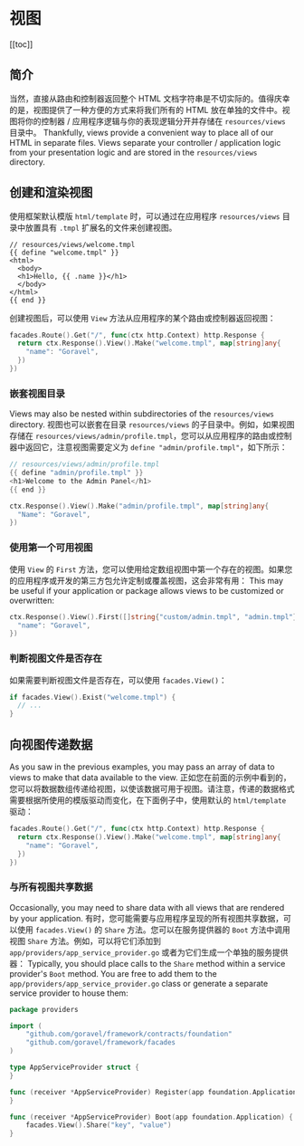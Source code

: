 # 视图

[[toc]]

## 简介

当然，直接从路由和控制器返回整个 HTML 文档字符串是不切实际的。值得庆幸的是，视图提供了一种方便的方式来将我们所有的 HTML 放在单独的文件中。视图将你的控制器 / 应用程序逻辑与你的表现逻辑分开并存储在 `resources/views` 目录中。 Thankfully, views provide a convenient way to place all of our HTML in separate files. Views separate your controller / application logic from your presentation logic and are stored in the `resources/views` directory.

## 创建和渲染视图

使用框架默认模版 `html/template` 时，可以通过在应用程序 `resources/views` 目录中放置具有 `.tmpl` 扩展名的文件来创建视图。

```
// resources/views/welcome.tmpl
{{ define "welcome.tmpl" }}
<html>
  <body>
  <h1>Hello, {{ .name }}</h1>
  </body>
</html>
{{ end }}
```

创建视图后，可以使用 `View` 方法从应用程序的某个路由或控制器返回视图：

```go
facades.Route().Get("/", func(ctx http.Context) http.Response {
  return ctx.Response().View().Make("welcome.tmpl", map[string]any{
    "name": "Goravel",
  })
})
```

### 嵌套视图目录

Views may also be nested within subdirectories of the `resources/views` directory. 视图也可以嵌套在目录 `resources/views` 的子目录中。例如，如果视图存储在 `resources/views/admin/profile.tmpl`，您可以从应用程序的路由或控制器中返回它，注意视图需要定义为 `define "admin/profile.tmpl"`，如下所示：

```go
// resources/views/admin/profile.tmpl
{{ define "admin/profile.tmpl" }}
<h1>Welcome to the Admin Panel</h1>
{{ end }}

ctx.Response().View().Make("admin/profile.tmpl", map[string]any{
  "Name": "Goravel",
})
```

### 使用第一个可用视图

使用 `View` 的 `First` 方法，您可以使用给定数组视图中第一个存在的视图。如果您的应用程序或开发的第三方包允许定制或覆盖视图，这会非常有用： This may be useful if your application or package allows views to be customized or overwritten:

```go
ctx.Response().View().First([]string{"custom/admin.tmpl", "admin.tmpl"}, map[string]any{
  "name": "Goravel",
})
```

### 判断视图文件是否存在

如果需要判断视图文件是否存在，可以使用 `facades.View()`：

```go
if facades.View().Exist("welcome.tmpl") {
  // ...
}
```

## 向视图传递数据

As you saw in the previous examples, you may pass an array of data to views to make that data available to the view. 正如您在前面的示例中看到的，您可以将数据数组传递给视图，以使该数据可用于视图。请注意，传递的数据格式需要根据所使用的模版驱动而变化，在下面例子中，使用默认的 `html/template` 驱动：

```go
facades.Route().Get("/", func(ctx http.Context) http.Response {
  return ctx.Response().View().Make("welcome.tmpl", map[string]any{
    "name": "Goravel",
  })
})
```

### 与所有视图共享数据

Occasionally, you may need to share data with all views that are rendered by your application. 有时，您可能需要与应用程序呈现的所有视图共享数据，可以使用 `facades.View()` 的 `Share` 方法。您可以在服务提供器的 `Boot` 方法中调用视图 `Share` 方法。例如，可以将它们添加到 `app/providers/app_service_provider.go` 或者为它们生成一个单独的服务提供器： Typically, you should place calls to the `Share` method within a service provider's `Boot` method. You are free to add them to the `app/providers/app_service_provider.go` class or generate a separate service provider to house them:

```go
package providers

import (
	"github.com/goravel/framework/contracts/foundation"
    "github.com/goravel/framework/facades
)

type AppServiceProvider struct {
}

func (receiver *AppServiceProvider) Register(app foundation.Application) {
}

func (receiver *AppServiceProvider) Boot(app foundation.Application) {
    facades.View().Share("key", "value")
}
```
